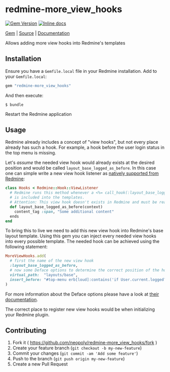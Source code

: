 [github]: https://github.com/neopoly/redmine-more_view_hooks
[doc]: http://rubydoc.info/github/neopoly/redmine-more_view_hooks/master/file/README.md
[gem]: https://rubygems.org/gems/redmine-more_view_hooks
[gem-badge]: https://img.shields.io/gem/v/redmine-more_view_hooks.svg
[inchpages]: https://inch-ci.org/github/neopoly/redmine-more_view_hooks
[inchpages-badge]: https://inch-ci.org/github/neopoly/redmine-more_view_hooks.svg?branch=master&style=flat

# redmine-more_view_hooks

[![Gem Version][gem-badge]][gem]
[![Inline docs][inchpages-badge]][inchpages]

[Gem][gem] |
[Source][github] |
[Documentation][doc]

Allows adding more view hooks into Redmine's templates

## Installation

Ensure you have a `Gemfile.local` file in your Redmine installation. Add to your `Gemfile.local`:

```ruby
gem "redmine-more_view_hooks"
```

And then execute:

```
$ bundle
```

Restart the Redmine application

## Usage

Redmine already includes a concept of "view hooks", but not every place already
has such a hook. For example, a hook before the user login status in the top menu is missing.

Let's *assume* the needed view hook would already exists at the desired position and would be called `layout_base_logged_as_before`.
In this case one can simple write a new view hook listener as [natively supported from Redmine](http://www.redmine.org/projects/redmine/wiki/Hooks):

```ruby
class Hooks < Redmine::Hook::ViewListener
  # Redmine runs this method whenever a <%= call_hook(:layout_base_logged_as_before) %>
  # is included into the templates.
  # Attention: This view hook doesn't exists in Redmine and must be realized using this gem
  def layout_base_logged_as_before(context)
    content_tag :span, "Some additional content"
  ends
end
```

To bring this to live we need to add this new view hook into Redmine's base layout template.
Using this gem you can inject every needed view hooks into every possible template.
The needed hook can be achieved using the following statement:

```ruby
MoreViewHooks.add(
  # first the name of the new view hook
  :layout_base_logged_as_before,
  # now some Deface options to determine the correct position of the hook
  virtual_path:  "layouts/base",
  insert_before: "#top-menu erb[loud]:contains('if User.current.logged?'):contains('content_tag')"
)
```

For more information about the Deface options please have a look at [their documentation](https://github.com/spree/deface#usage).

The correct place to register new view hooks would be when initializing your Redmine plugin.

## Contributing

1. Fork it ( https://github.com/neopoly/redmine-more_view_hooks/fork )
2. Create your feature branch (`git checkout -b my-new-feature`)
3. Commit your changes (`git commit -am 'Add some feature'`)
4. Push to the branch (`git push origin my-new-feature`)
5. Create a new Pull Request

